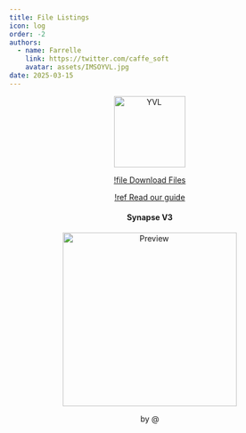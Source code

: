 ```yaml
---
title: File Listings
icon: log
order: -2
authors:
  - name: Farrelle
    link: https://twitter.com/caffe_soft
    avatar: assets/IMSOYVL.jpg
date: 2025-03-15
---
```


<div align="center">

<img src="https://raw.githubusercontent.com/fastdotspace/fastflags.space/refs/heads/fix/assets/ALBUM.gif" width="128" alt="YVL">

[!file Download Files](https://github.com/fastdotspace/mods/archive/refs/heads/main.zip)

[!ref Read our guide](/mods/help.md)

<div align="center">

#### Synapse V3

<img src="https://raw.githubusercontent.com/fastdotspace/mods/refs/heads/main/assets/Synapse/image.png" width="312" alt="Preview">

by @

</div>
